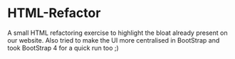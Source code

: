 # HTML-Refactor
A small HTML refactoring exercise to highlight the bloat already present on our website. Also tried to make the UI more centralised in BootStrap and took BootStrap 4 for a quick run too ;)
